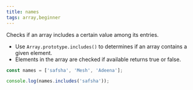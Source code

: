 ```yaml
---
title: names
tags: array,beginner
---
```


Checks if an array includes a certain value among its entries.

- Use `Array.prototype.includes()` to determines if an array contains a given element.
- Elements in the array are checked if available returns true or false.

```js
const names = ['safsha', 'Mesh', 'Adeena'];
```

```js
console.log(names.includes('safsha'));
```
